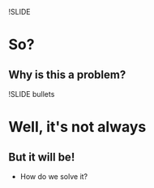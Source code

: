 !SLIDE
# So? #

## Why is this a problem? ##

!SLIDE bullets
# Well, it's not always #
## But it will be! ##
* How do we solve it?